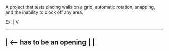A project that tests placing walls on a grid, automatic rotation, snapping, and the inability to block off any area.

Ex.
|
V

------
|      <-- has to be an opening
|    |
------
